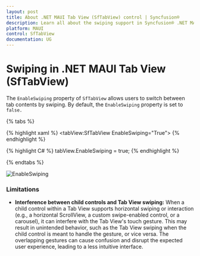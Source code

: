 ```yaml
---
layout: post
title: About .NET MAUI Tab View (SfTabView) control | Syncfusion®
description: Learn all about the swiping support in Syncfusion® .NET MAUI Tab View (SfTabView) control and more.
platform: MAUI
control: SfTabView
documentation: UG
---
```


# Swiping in .NET MAUI Tab View (SfTabView)

The `EnableSwiping` property of `SfTabView` allows users to switch between tab contents by swiping. By default, the `EnableSwiping` property is set to `false.`

{% tabs %}

{% highlight xaml %}
    <tabView:SfTabView EnableSwiping="True">
{% endhighlight %}

{% highlight C# %}
     tabView.EnableSwiping = true;
{% endhighlight %}

{% endtabs %}

![EnableSwiping](images/tabview-swiping.gif)

### Limitations

* **Interference between child controls and Tab View swiping:** When a child control within a Tab View supports horizontal swiping or interaction (e.g., a horizontal ScrollView, a custom swipe-enabled control, or a carousel), it can interfere with the Tab View's touch gesture. This may result in unintended behavior, such as the Tab View swiping when the child control is meant to handle the gesture, or vice versa. The overlapping gestures can cause confusion and disrupt the expected user experience, leading to a less intuitive interface.
